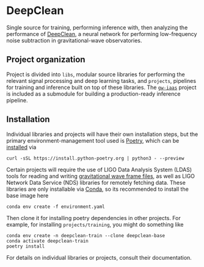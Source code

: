 # DeepClean
Single source for training, performing inference with, then analyzing the performance of [DeepClean](https://arxiv.org/abs/2005.06534), a neural network for performing low-frequency noise subtraction in gravitational-wave observatories.


## Project organization
Project is divided into `libs`, modular source libraries for performing the relevant signal processing and deep learning tasks, and `projects`, pipelines for training and inference built on top of these libraries. The [`gw-iaas`](https://github.com/fastmachinelearning/gw-iaas) project is included as a submodule for building a production-ready inference pipeline.


## Installation
Individual libraries and projects will have their own installation steps, but the primary environment-management tool used is [Poetry](https://python-poetry.org/), which can be [installed](https://python-poetry.org/docs/master/#installing-with-the-official-installer) via

```console
curl -sSL https://install.python-poetry.org | python3 - --preview
```

Certain projects will require the use of LIGO Data Analysis System (LDAS) tools for reading and writing [gravitational wave frame files](https://dcc.ligo.org/T970130/public), as well as LIGO Network Data Service (NDS) libraries for remotely fetching data. These libraries are only installable via [Conda](https://docs.conda.io/projects/conda/en/latest/user-guide/install/index.html), so its recommended to install the base image here

```console
conda env create -f environment.yaml
```

Then clone it for installing poetry dependencies in other projects. For example, for installing `projects/training`, you might do something like

```console
conda env create -n deepclean-train --clone deepclean-base
conda activate deepclean-train
poetry install
```
 For details on individual libraries or projects, consult their documentation.
 
